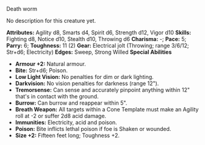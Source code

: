Death worm

No description for this creature yet.

**Attributes:** Agility d8, Smarts d4, Spirit d6, Strength d12, Vigor
d10
**Skills:** Fighting d8, Notice d10, Stealth d10, Throwing d6
**Charisma:** -; **Pace:** 5; **Parry:** 6; **Toughness:** 11 (2)
**Gear:** Electrical jolt (Throwing; range 3/6/12; Str+d6; Electricity)
**Edges:** Sweep, Strong Willed
**Special Abilities**
- **Armour +2:** Natural armour.
- **Bite:** Str+d6; Poison.
- **Low Light Vision:** No penalties for dim or dark lighting.
- **Darkvision:** No vision penalties for darkness (range 12").
- **Tremorsense:** Can sense and accurately pinpoint anything within
12" that's in contact with the ground.
- **Burrow:** Can burrow and reappear within 5".
- **Breath Weapon:** All targets within a Cone Template must make an
Agility roll at -2 or suffer 2d8 acid damage.
- **Immunities:** Electricity, acid and poison.
- **Poison:** Bite inflicts lethal poison if foe is Shaken or wounded.
- **Size +2:** Fifteen feet long; Toughness +2.

